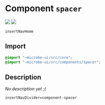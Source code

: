 # Component `spacer`

![](https://img.shields.io/badge/CSS_size-5.6_KB-blue)
![](https://img.shields.io/badge/gzip-862_B-magenta)

`insertNavHome`

## Import

```scss
@import "~microbe-ui/src/core";
@import "~microbe-ui/src/components/spacer";
```

## Description

_No description yet ;(_

`insertNavDivider=component-spacer`

